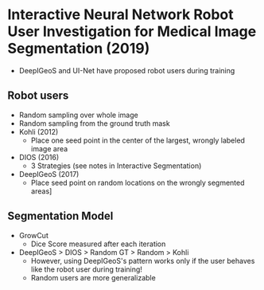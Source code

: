 # Interactive Neural Network Robot User Investigation for Medical Image Segmentation (2019)
-	DeepIGeoS and UI-Net have proposed robot users during training

## Robot users
-	Random sampling over whole image
-	Random sampling from the ground truth mask
-	Kohli (2012) 
	-	Place one seed point in the center of the largest, wrongly labeled image area
-	DIOS (2016)
	-	3 Strategies (see notes in Interactive Segmentation)
-	DeepIGeoS (2017)
	-	Place seed point on random locations on the wrongly segmented areas]


## Segmentation Model
-	GrowCut
	-	Dice Score measured after each iteration
-	DeepIGeoS > DIOS > Random GT > Random > Kohli
	-	However, using DeepIGeoS's pattern works only if the user behaves like the robot user during training!
	-	Random users are more generalizable


